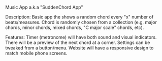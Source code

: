 Music App a.k.a "SuddenChord App"

Description:
Basic app the shows a random chord every "x" number of beats/measures.
Chord is randomly chosen from a collection (e.g, major chords, minor chords, mixed chords, "C major scale" chords, etc).

Features:
Timer (metronome) will have both sound and visual indicators.
There will be a preview of the next chord at a corner.
Settings can be tweaked from a button/menu.
Website will have a responsive design to match mobile phone screens. 
